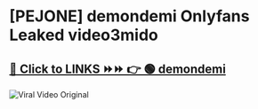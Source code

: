 
 # [PEJONE] demondemi Onlyfans Leaked video3mido

## <h2><a href="https://clipsfans.com/demondemi&ref=git">🔗 Click to LINKS ⏩⏩ 👉 🟢 demondemi </a></h2>

<a href="https://clipsfans.com/demondemi&ref=git" rel="nofollow" data-target="animated-image.originalLink"><img src="https://i.ibb.co.com/xMMVF88/686577567.gif" alt="Viral Video Original" style="max-width: 100%; display: inline-block;" data-target="animated-image.originalImage"></a>


